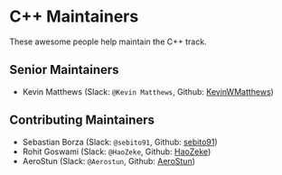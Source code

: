 # C++ Maintainers

These awesome people help maintain the C++ track.

## Senior Maintainers

- Kevin Matthews (Slack: `@Kevin Matthews`, Github: [KevinWMatthews](https://github.com/KevinWMatthews))

## Contributing Maintainers

- Sebastian Borza (Slack: `@sebito91`, Github: [sebito91](https://github.com/sebito91))
- Rohit Goswami (Slack: `@HaoZeke`, Github: [HaoZeke](https://github.com/HaoZeke))
- AeroStun (Slack: `@Aerostun`, Github: [AeroStun](https://github.com/AeroStun))
